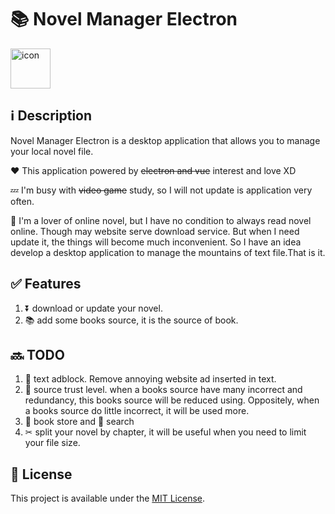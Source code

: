 # 📚 Novel Manager Electron  

<!--suppress CheckImageSize -->
<img alt="icon" src="./src/assets/icon/icon.png" height="64" width="64"/>

## ℹ Description
Novel Manager Electron is a desktop application that allows you to manage your local novel file.

❤ This application powered by ~~electron and vue~~ interest and love XD

💤 I'm busy with ~~video game~~ study, so I will not update is application very often. 

📖 I'm a lover of online novel, but I have no condition to always read novel online. Though may website serve download service. But when I need update it, the things will become much inconvenient.
So I have an idea develop a desktop application to manage the mountains of text file.That is it.

## ✅ Features
1. ⏬ download or update your novel.
2. 📚 add some books source, it is the source of book.

## 🔜 TODO
1. 🛑 text adblock. Remove annoying website ad inserted in text.
2. 📶 source trust level. when a books source have many incorrect and redundancy, this books source will be reduced using. Oppositely, when a books source do little incorrect, it will be used more.
3. 📗 book store and 🔎 search
4. ✂ split your novel by chapter, it will be useful when you need to limit your file size.

## 📜 License
This project is available under the [MIT License](https://github.com/Seidko/Novel-Manager-Electron/blob/master/LICENSE).
